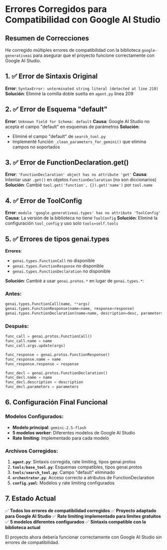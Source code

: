 # Errores Corregidos para Compatibilidad con Google AI Studio

## Resumen de Correcciones

He corregido múltiples errores de compatibilidad con la biblioteca `google-generativeai` para asegurar que el proyecto funcione correctamente con Google AI Studio.

## 1. ✅ Error de Sintaxis Original
**Error**: `SyntaxError: unterminated string literal (detected at line 210)`
**Solución**: Eliminé la comilla doble suelta en `agent.py` línea 209

## 2. ✅ Error de Esquema "default"
**Error**: `Unknown field for Schema: default`
**Causa**: Google AI Studio no acepta el campo "default" en esquemas de parámetros
**Solución**: 
- Eliminé el campo "default" de `search_tool.py`
- Implementé función `_clean_parameters_for_gemini()` que elimina campos no soportados

## 3. ✅ Error de FunctionDeclaration.get()
**Error**: `'FunctionDeclaration' object has no attribute 'get'`
**Causa**: Intentar usar `.get()` en objetos `FunctionDeclaration` (no son diccionarios)
**Solución**: Cambié `tool.get('function', {}).get('name')` por `tool.name`

## 4. ✅ Error de ToolConfig
**Error**: `module 'google.generativeai.types' has no attribute 'ToolConfig'`
**Causa**: La versión de la biblioteca no tiene `ToolConfig`
**Solución**: Eliminé la configuración `tool_config` y uso solo `tools=self.tools`

## 5. ✅ Errores de tipos genai.types
**Errores**: 
- `genai.types.FunctionCall` no disponible
- `genai.types.FunctionResponse` no disponible  
- `genai.types.FunctionDeclaration` no disponible

**Solución**: Cambié a usar `genai.protos.*` en lugar de `genai.types.*`:

### Antes:
```python
genai.types.FunctionCall(name, **args)
genai.types.FunctionResponse(name=name, response=response)
genai.types.FunctionDeclaration(name=name, description=desc, parameters=params)
```

### Después:
```python
func_call = genai.protos.FunctionCall()
func_call.name = name
func_call.args.update(args)

func_response = genai.protos.FunctionResponse()
func_response.name = name
func_response.response = response

func_decl = genai.protos.FunctionDeclaration()
func_decl.name = name
func_decl.description = description
func_decl.parameters = parameters
```

## 6. Configuración Final Funcional

### Modelos Configurados:
- **Modelo principal**: `gemini-2.5-flash`
- **5 modelos worker**: Diferentes modelos de Google AI Studio
- **Rate limiting**: Implementado para cada modelo

### Archivos Corregidos:
1. **`agent.py`**: Sintaxis corregida, rate limiting, tipos genai.protos
2. **`tools/base_tool.py`**: Esquemas compatibles, tipos genai.protos  
3. **`tools/search_tool.py`**: Campo "default" eliminado
4. **`orchestrator.py`**: Acceso correcto a atributos de FunctionDeclaration
5. **`config.yaml`**: Modelos y rate limiting configurados

## 7. Estado Actual

✅ **Todos los errores de compatibilidad corregidos**
✅ **Proyecto adaptado para Google AI Studio**
✅ **Rate limiting implementado para límites gratuitos**
✅ **5 modelos diferentes configurados**
✅ **Sintaxis compatible con la biblioteca actual**

El proyecto ahora debería funcionar correctamente con Google AI Studio sin errores de compatibilidad.